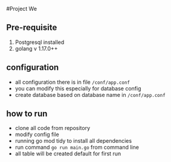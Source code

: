 #Project We

## Pre-requisite
1. Postgresql installed
2. golang v 1.17.0++

## configuration
- all configuration there is in file ```/conf/app.conf```
- you can modify this especially for database config
- create database based on database name in ```/conf/app.conf```

## how to run
- clone all code from repository
- modify config file
- running go mod tidy to install all dependencies
- run command ```go run main.go``` from command line
- all table will be created default for first run
